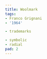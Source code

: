 ```yaml
---
title: Woolmark
tags:
- Franco Grignani
- '1964'

- trademarks

- symbolic
- radial
pad: 2
---
```


